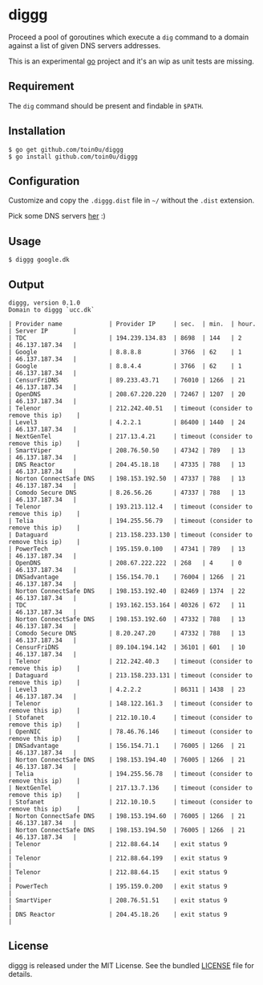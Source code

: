 diggg
=====

Proceed a pool of goroutines which execute a `dig` command to a domain against
a list of given DNS servers addresses.

This is an experimental [go](http://golang.org/doc/install) project and it's an
wip as unit tests are missing.


Requirement
-----------

The `dig` command should be present and findable in `$PATH`.


Installation
------------

    $ go get github.com/toin0u/diggg
    $ go install github.com/toin0u/diggg


Configuration
-------------

Customize and copy the `.diggg.dist` file in `~/` without the `.dist` extension.

Pick some DNS servers [her](http://www.chaz6.com/files/resolv.conf) :)


Usage
-----

    $ diggg google.dk


Output
------

~~~
diggg, version 0.1.0
Domain to diggg `ucc.dk`

| Provider name             | Provider IP     | sec.  | min.  | hour. | Server IP       |
| TDC                       | 194.239.134.83  | 8698  | 144   | 2     | 46.137.187.34   |
| Google                    | 8.8.8.8         | 3766  | 62    | 1     | 46.137.187.34   |
| Google                    | 8.8.4.4         | 3766  | 62    | 1     | 46.137.187.34   |
| CensurFriDNS              | 89.233.43.71    | 76010 | 1266  | 21    | 46.137.187.34   |
| OpenDNS                   | 208.67.220.220  | 72467 | 1207  | 20    | 46.137.187.34   |
| Telenor                   | 212.242.40.51   | timeout (consider to remove this ip)    |
| Level3                    | 4.2.2.1         | 86400 | 1440  | 24    | 46.137.187.34   |
| NextGenTel                | 217.13.4.21     | timeout (consider to remove this ip)    |
| SmartViper                | 208.76.50.50    | 47342 | 789   | 13    | 46.137.187.34   |
| DNS Reactor               | 204.45.18.18    | 47335 | 788   | 13    | 46.137.187.34   |
| Norton ConnectSafe DNS    | 198.153.192.50  | 47337 | 788   | 13    | 46.137.187.34   |
| Comodo Secure DNS         | 8.26.56.26      | 47337 | 788   | 13    | 46.137.187.34   |
| Telenor                   | 193.213.112.4   | timeout (consider to remove this ip)    |
| Telia                     | 194.255.56.79   | timeout (consider to remove this ip)    |
| Dataguard                 | 213.158.233.130 | timeout (consider to remove this ip)    |
| PowerTech                 | 195.159.0.100   | 47341 | 789   | 13    | 46.137.187.34   |
| OpenDNS                   | 208.67.222.222  | 268   | 4     | 0     | 46.137.187.34   |
| DNSadvantage              | 156.154.70.1    | 76004 | 1266  | 21    | 46.137.187.34   |
| Norton ConnectSafe DNS    | 198.153.192.40  | 82469 | 1374  | 22    | 46.137.187.34   |
| TDC                       | 193.162.153.164 | 40326 | 672   | 11    | 46.137.187.34   |
| Norton ConnectSafe DNS    | 198.153.192.60  | 47332 | 788   | 13    | 46.137.187.34   |
| Comodo Secure DNS         | 8.20.247.20     | 47332 | 788   | 13    | 46.137.187.34   |
| CensurFriDNS              | 89.104.194.142  | 36101 | 601   | 10    | 46.137.187.34   |
| Telenor                   | 212.242.40.3    | timeout (consider to remove this ip)    |
| Dataguard                 | 213.158.233.131 | timeout (consider to remove this ip)    |
| Level3                    | 4.2.2.2         | 86311 | 1438  | 23    | 46.137.187.34   |
| Telenor                   | 148.122.161.3   | timeout (consider to remove this ip)    |
| Stofanet                  | 212.10.10.4     | timeout (consider to remove this ip)    |
| OpenNIC                   | 78.46.76.146    | timeout (consider to remove this ip)    |
| DNSadvantage              | 156.154.71.1    | 76005 | 1266  | 21    | 46.137.187.34   |
| Norton ConnectSafe DNS    | 198.153.194.40  | 76005 | 1266  | 21    | 46.137.187.34   |
| Telia                     | 194.255.56.78   | timeout (consider to remove this ip)    |
| NextGenTel                | 217.13.7.136    | timeout (consider to remove this ip)    |
| Stofanet                  | 212.10.10.5     | timeout (consider to remove this ip)    |
| Norton ConnectSafe DNS    | 198.153.194.60  | 76005 | 1266  | 21    | 46.137.187.34   |
| Norton ConnectSafe DNS    | 198.153.194.50  | 76005 | 1266  | 21    | 46.137.187.34   |
| Telenor                   | 212.88.64.14    | exit status 9                           |
| Telenor                   | 212.88.64.199   | exit status 9                           |
| Telenor                   | 212.88.64.15    | exit status 9                           |
| PowerTech                 | 195.159.0.200   | exit status 9                           |
| SmartViper                | 208.76.51.51    | exit status 9                           |
| DNS Reactor               | 204.45.18.26    | exit status 9                           |
~~~


License
-------

diggg is released under the MIT License. See the bundled
[LICENSE](https://github.com/toin0u/diggg/blob/master/LICENSE) file for details.
